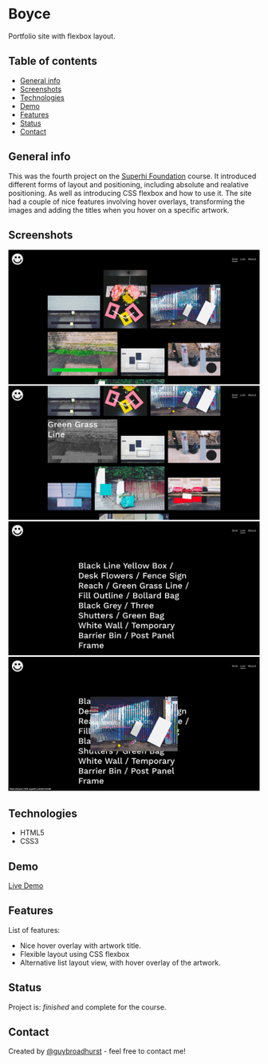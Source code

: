 # Boyce
Portfolio site with flexbox layout.

## Table of contents
* [General info](#general-info)
* [Screenshots](#screenshots)
* [Technologies](#technologies)
* [Demo](#demo)
* [Features](#features)
* [Status](#status)
* [Contact](#contact)

## General info
This was the fourth project on the [Superhi Foundation](https://superhi.com/courses/html-css-javascript-foundation) course. It introduced different forms of layout and positioning, including absolute and realative positioning. As well as introducing CSS flexbox and how to use it. The site had a couple of nice features involving hover overlays, transforming the images and adding the titles when you hover on a specific artwork. 

## Screenshots
![Example screenshot 1](./img/screenshots/screenshot1.png)
![Example screenshot 2](./img/screenshots/screenshot2.png)
![Example screenshot 3](./img/screenshots/screenshot3.png)
![Example screenshot 4](./img/screenshots/screenshot4.png)

## Technologies
* HTML5
* CSS3

## Demo
[Live Demo](guybroadhurst.github.io/boyce/)

## Features
List of features:
* Nice hover overlay with artwork title. 
* Flexible layout using CSS flexbox
* Alternative list layout view, with hover overlay of the artwork.

## Status
Project is: _finished_ and complete for the course.
 
## Contact
Created by [@guybroadhurst](https://www.guybroadhurst.co.uk/) - feel free to contact me!